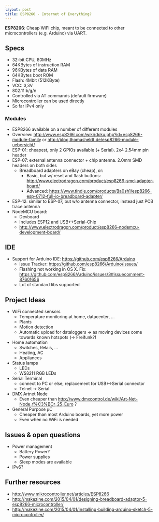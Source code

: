 ```yaml
---
layout: post
title: ESP8266 - Internet of Everything?
---
```


**ESP8266**: Cheap WiFi chip, meant to be connected to other microcontrollers (e.g. Arduino) via UART.

## Specs
* 32-bit CPU, 80MHz
* 64KBytes of instruction RAM
* 96KBytes of data RAM
* 64KBytes boot ROM
* Flash: 4Mbit (512KByte)
* VCC: 3,3V
* 802.11 b/g/n
* Controlled via AT commands (default firmware)
* Microcontroller can be used directly
* So far IPv4 only

### Modules
* ESP8266 available on a number of different modules
* Overview: http://www.esp8266.com/wiki/doku.php?id=esp8266-module-family or http://blog.thomasheldt.de/esp8266-module-uebersicht/
* ESP-01: cheapest, only 2 GPIOs available (+ Serial). 2x4 2.54mm pin header
* ESP-07: external antenna connector + chip antenna. 2.0mm SMD headers on both sides
  * Breadboard adapters on eBay (cheap), or:
    * Basic, but w/ reset and flash buttons: http://www.electrodragon.com/product/esp8266-smd-adapter-board/
    * Advanced: https://www.tindie.com/products/Ba0sh1/esp8266-esp-0712-full-io-breadboard-adapter/
* ESP-12: similar to ESP-07, but w/o antenna connector, instead just PCB trace antenna
* NodeMCU board:
  * Devboard
  * Includes ESP12 and USB<->Serial-Chip
  * http://www.electrodragon.com/product/esp8266-nodemcu-development-board/


## IDE
* Support for Arduino IDE: https://github.com/esp8266/Arduino
  * Issue Tracker: https://github.com/esp8266/Arduino/issues/
  * Flashing not working in OS X. Fix: https://github.com/esp8266/Arduino/issues/3#issuecomment-87601656
  * Lot of standard libs supported

## Project Ideas
* WiFi connected sensors
  * Temperature monitoring at home, datacenter, ...
  * Plants
  * Motion detection
  * Automatic upload for dataloggers -> as moving devices come towards known hotspots (-> Freifunk?)
* Home automation
  * Switches, Relais, ...
  * Heating, AC
  * Appliances
* Status lamps
  * LEDs
  * WS8211 RGB LEDs
* Serial Terminal
  * connect to PC or else, replacement for USB<->Serial connector
  * Telnet -> Serial
* DMX Artnet Node
  * Even cheaper than http://www.dmxcontrol.de/wiki/Art-Net-Node_f%C3%BCr_25_Euro ?
* General Purpose µC
  * Cheaper than most Arduino boards, yet more power
  * Even when no WiFi is needed

## Issues & open questions
* Power management
  * Battery Power?
  * Power supplies
  * Sleep modes are available
* IPv6?

## Further resources
* http://www.mikrocontroller.net/articles/ESP8266
* http://makezine.com/2015/04/01/designing-breadboard-adaptor-5-esp8266-microcontroller/
* http://makezine.com/2015/04/01/installing-building-arduino-sketch-5-microcontroller/
